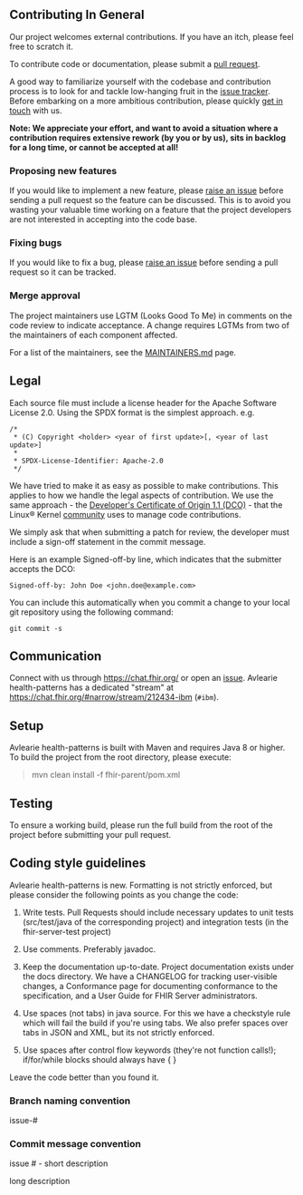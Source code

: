 ## Contributing In General
Our project welcomes external contributions. If you have an itch, please feel
free to scratch it.

To contribute code or documentation, please submit a [pull request](https://github.com/Alvearie/health-patterns/pulls).

A good way to familiarize yourself with the codebase and contribution process is
to look for and tackle low-hanging fruit in the [issue tracker](https://github.com/Alvearie/health-patterns/issues).
Before embarking on a more ambitious contribution, please quickly [get in touch](#communication) with us.

**Note: We appreciate your effort, and want to avoid a situation where a contribution
requires extensive rework (by you or by us), sits in backlog for a long time, or
cannot be accepted at all!**

### Proposing new features

If you would like to implement a new feature, please [raise an issue](https://github.com/Alvearie/health-patterns/issues)
before sending a pull request so the feature can be discussed. This is to avoid
you wasting your valuable time working on a feature that the project developers
are not interested in accepting into the code base.

### Fixing bugs

If you would like to fix a bug, please [raise an issue](https://github.com/Alvearie/health-patterns/issues) before sending a
pull request so it can be tracked.

### Merge approval

The project maintainers use LGTM (Looks Good To Me) in comments on the code
review to indicate acceptance. A change requires LGTMs from two of the
maintainers of each component affected.

For a list of the maintainers, see the [MAINTAINERS.md](MAINTAINERS.md) page.

## Legal

Each source file must include a license header for the Apache
Software License 2.0. Using the SPDX format is the simplest approach.
e.g.

```
/*
 * (C) Copyright <holder> <year of first update>[, <year of last update>]
 *
 * SPDX-License-Identifier: Apache-2.0
 */
```

We have tried to make it as easy as possible to make contributions. This
applies to how we handle the legal aspects of contribution. We use the
same approach - the [Developer's Certificate of Origin 1.1 (DCO)](https://github.com/hyperledger/fabric/blob/master/docs/source/DCO1.1.txt) - that the Linux® Kernel [community](https://elinux.org/Developer_Certificate_Of_Origin)
uses to manage code contributions.

We simply ask that when submitting a patch for review, the developer
must include a sign-off statement in the commit message.

Here is an example Signed-off-by line, which indicates that the
submitter accepts the DCO:

```
Signed-off-by: John Doe <john.doe@example.com>
```

You can include this automatically when you commit a change to your
local git repository using the following command:

```
git commit -s
```

## Communication
Connect with us through https://chat.fhir.org/ or open an [issue](https://github.com/Alvearie/health-patterns/issues). Avlearie health-patterns has a dedicated "stream" at https://chat.fhir.org/#narrow/stream/212434-ibm (`#ibm`).

## Setup
Avlearie health-patterns is built with Maven and requires Java 8 or higher.  To build the project from the root directory, please execute:

> mvn clean install -f fhir-parent/pom.xml

## Testing
To ensure a working build, please run the full build from the root of the project before submitting your pull request.

## Coding style guidelines
Avlearie health-patterns is new. Formatting is not strictly enforced, but please consider the following points as you change the code:

1. Write tests. Pull Requests should include necessary updates to unit tests (src/test/java of the corresponding project) and integration tests (in the fhir-server-test project)

2. Use comments. Preferably javadoc.

3. Keep the documentation up-to-date. Project documentation exists under the docs directory. We have a CHANGELOG for tracking user-visible changes, a Conformance page for documenting conformance to the specification, and a User Guide for FHIR Server administrators.

4. Use spaces (not tabs) in java source. For this we have a checkstyle rule which will fail the build if you're using tabs. We also prefer spaces over tabs in JSON and XML, but its not strictly enforced.

5. Use spaces after control flow keywords (they're not function calls!); if/for/while blocks should always have { }

Leave the code better than you found it.

### Branch naming convention

issue-#<number>

### Commit message convention

issue #<number> - short description

long description

